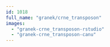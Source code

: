 ```yaml
---
id: 1018
full_name: "granek/crne_transposon"
images: 
  - "granek-crne_transposon-rstudio"
  - "granek-crne_transposon-canu"
---
```


